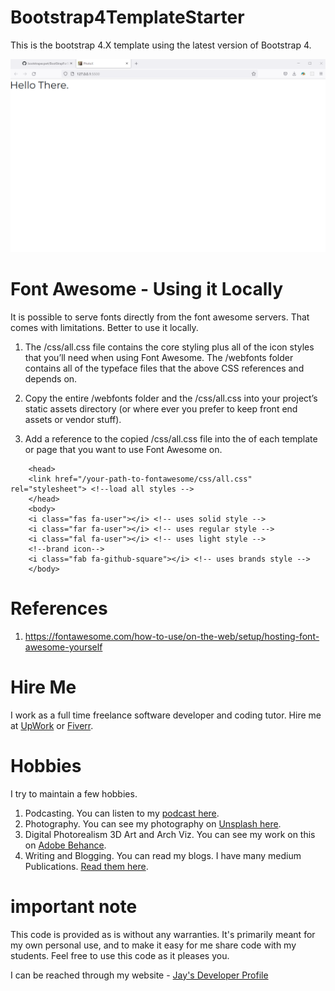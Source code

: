 # Bootstrap4TemplateStarter

This is the bootstrap 4.X template using the latest version of Bootstrap 4.

![image info](bootstrapsite1.png)

# Font Awesome - Using it Locally

It is possible to serve fonts directly from the font awesome servers. That comes with limitations. Better to use it locally.

1. The /css/all.css file contains the core styling plus all of the icon styles that you’ll need when using Font Awesome. The /webfonts folder contains all of the typeface files that the above CSS references and depends on.

1. Copy the entire /webfonts folder and the /css/all.css into your project’s static assets directory (or where ever you prefer to keep front end assets or vendor stuff).

1. Add a reference to the copied /css/all.css file into the <head> of each template or page that you want to use Font Awesome on.

```
    <head>
    <link href="/your-path-to-fontawesome/css/all.css" rel="stylesheet"> <!--load all styles -->
    </head>
    <body>
    <i class="fas fa-user"></i> <!-- uses solid style -->
    <i class="far fa-user"></i> <!-- uses regular style -->
    <i class="fal fa-user"></i> <!-- uses light style -->
    <!--brand icon-->
    <i class="fab fa-github-square"></i> <!-- uses brands style -->
    </body>

```

# References

1. https://fontawesome.com/how-to-use/on-the-web/setup/hosting-font-awesome-yourself

# Hire Me

I work as a full time freelance software developer and coding tutor. Hire me at [UpWork](https://www.upwork.com/fl/vijayasimhabr) or [Fiverr](https://www.fiverr.com/jay_codeguy).

# Hobbies

I try to maintain a few hobbies.

1. Podcasting. You can listen to my [podcast here](https://stories.thechalakas.com/listen-to-podcast/).
1. Photography. You can see my photography on [Unsplash here](https://unsplash.com/@jay_neeruhaaku).
1. Digital Photorealism 3D Art and Arch Viz. You can see my work on this on [Adobe Behance](https://www.behance.net/vijayasimhabr).
1. Writing and Blogging. You can read my blogs. I have many medium Publications. [Read them here](https://medium.com/@vijayasimhabr).

# important note

This code is provided as is without any warranties. It's primarily meant for my own personal use, and to make it easy for me share code with my students. Feel free to use this code as it pleases you.

I can be reached through my website - [Jay's Developer Profile](https://jay-study-nildana.github.io/developerprofile)
